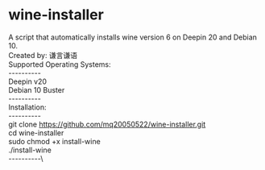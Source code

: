 # wine-installer
A script that automatically installs wine version 6 on Deepin 20 and Debian 10. \
Created by: 谦言谦语\
Supported Operating Systems: \
----------\
Deepin v20\
Debian 10 Buster\
----------\
Installation: \
----------\
git clone https://github.com/mq20050522/wine-installer.git \
cd wine-installer\
sudo chmod +x install-wine\
./install-wine\
----------\
